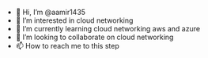 - 👋 Hi, I’m @aamir1435
- 👀 I’m interested in cloud networking 
- 🌱 I’m currently learning cloud networking aws and azure
- 💞️ I’m looking to collaborate on cloud networking 
- 📫 How to reach me to this step

<!---
aamir1435/aamir1435 is a ✨ special ✨ repository because its `README.md` (this file) appears on your GitHub profile.
You can click the Preview link to take a look at your changes.
--->
